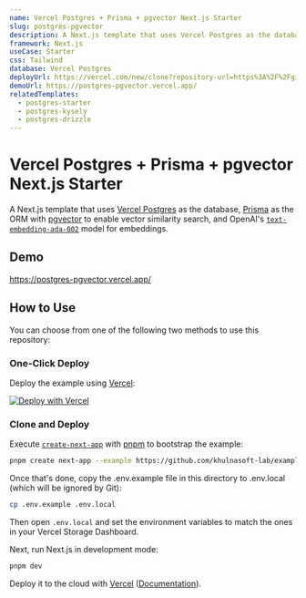 ```yaml
---
name: Vercel Postgres + Prisma + pgvector Next.js Starter
slug: postgres-pgvector
description: A Next.js template that uses Vercel Postgres as the database, Prisma as the ORM with pgvector to enable vector similarity search, and OpenAI's text-embedding-ada-002 model for embeddings.
framework: Next.js
useCase: Starter
css: Tailwind
database: Vercel Postgres
deployUrl: https://vercel.com/new/clone?repository-url=https%3A%2F%2Fgithub.com%2Fvercel%2Fexamples%2Ftree%2Fmain%2Fstorage%2Fpostgres-pgvector&env=OPENAI_API_KEY&envDescription=Get+your+OpenAI+API+key+here%3A&envLink=https%3A%2F%2Fplatform.openai.com%2Faccount%2Fapi-keys&project-name=postgres-pgvector&repository-name=postgres-pgvector&demo-title=Vercel+Postgres+%2B+Prisma+%2B+pgvector+Next.js+Starter&demo-description=A+Next.js+template+that+uses+Vercel+Postgres+as+the+database%2C+Prisma+as+the+ORM+with+pgvector+to+enable+vector+similarity+search%2C+and+OpenAI%E2%80%99s+models+for+text+embeddings.&demo-url=https%3A%2F%2Fpostgres-pgvector.vercel.app&demo-image=https%3A%2F%2Fpostgres-pgvector.vercel.app%2Fopengraph-image.png&stores=%5B%7B%22type%22%3A%22kv%22%7D%2C%7B%22type%22%3A%22postgres%22%7D%5D
demoUrl: https://postgres-pgvector.vercel.app/
relatedTemplates:
  - postgres-starter
  - postgres-kysely
  - postgres-drizzle
---
```


# Vercel Postgres + Prisma + pgvector Next.js Starter

A Next.js template that uses [Vercel Postgres](https://vercel.com/postgres) as the database, [Prisma](https://prisma.io/) as the ORM with [pgvector](https://github.com/pgvector/pgvector-node#prisma) to enable vector similarity search, and OpenAI's [`text-embedding-ada-002`](https://platform.openai.com/docs/guides/embeddings) model for embeddings.

## Demo

https://postgres-pgvector.vercel.app/

## How to Use

You can choose from one of the following two methods to use this repository:

### One-Click Deploy

Deploy the example using [Vercel](https://vercel.com?utm_source=github&utm_medium=readme&utm_campaign=vercel-examples):

[![Deploy with Vercel](https://vercel.com/button)](https://vercel.com/new/clone?repository-url=https%3A%2F%2Fgithub.com%2Fvercel%2Fexamples%2Ftree%2Fmain%2Fstorage%2Fpostgres-pgvector&env=OPENAI_API_KEY&envDescription=Get+your+OpenAI+API+key+here%3A&envLink=https%3A%2F%2Fplatform.openai.com%2Faccount%2Fapi-keys&project-name=postgres-pgvector&repository-name=postgres-pgvector&demo-title=Vercel+Postgres+%2B+Prisma+%2B+pgvector+Next.js+Starter&demo-description=A+Next.js+template+that+uses+Vercel+Postgres+as+the+database%2C+Prisma+as+the+ORM+with+pgvector+to+enable+vector+similarity+search%2C+and+OpenAI%E2%80%99s+models+for+text+embeddings.&demo-url=https%3A%2F%2Fpostgres-pgvector.vercel.app&demo-image=https%3A%2F%2Fpostgres-pgvector.vercel.app%2Fopengraph-image.png&stores=%5B%7B%22type%22%3A%22kv%22%7D%2C%7B%22type%22%3A%22postgres%22%7D%5D)

### Clone and Deploy

Execute [`create-next-app`](https://github.com/khulnasoft-lab/next.js/tree/canary/packages/create-next-app) with [pnpm](https://pnpm.io/installation) to bootstrap the example:

```bash
pnpm create next-app --example https://github.com/khulnasoft-lab/examples/tree/main/storage/postgres-pgvector
```

Once that's done, copy the .env.example file in this directory to .env.local (which will be ignored by Git):

```bash
cp .env.example .env.local
```

Then open `.env.local` and set the environment variables to match the ones in your Vercel Storage Dashboard.

Next, run Next.js in development mode:

```bash
pnpm dev
```

Deploy it to the cloud with [Vercel](https://vercel.com/new?utm_source=github&utm_medium=readme&utm_campaign=vercel-examples) ([Documentation](https://nextjs.org/docs/deployment)).
